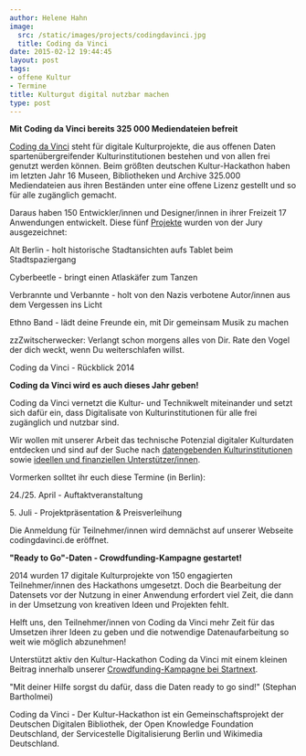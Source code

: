 ```yaml
---
author: Helene Hahn
image:
  src: /static/images/projects/codingdavinci.jpg
  title: Coding da Vinci
date: 2015-02-12 19:44:45
layout: post
tags:
- offene Kultur
- Termine
title: Kulturgut digital nutzbar machen
type: post
---
```

**Mit Coding da Vinci bereits 325 000 Mediendateien befreit**

[Coding da Vinci](http://codingdavinci.de) steht für digitale Kulturprojekte, die aus offenen Daten spartenübergreifender Kulturinstitutionen bestehen und von allen frei genutzt werden können. Beim größten deutschen Kultur-Hackathon haben im letzten Jahr 16 Museen, Bibliotheken und Archive 325.000 Mediendateien aus ihren Beständen unter eine offene Lizenz gestellt und so für alle zugänglich gemacht. 

Daraus haben 150 Entwickler/innen und Designer/innen in ihrer Freizeit 17 Anwendungen entwickelt. Diese fünf [Projekte](http://codingdavinci.de/projekte-2014/) wurden von der Jury ausgezeichnet:

Alt Berlin - holt historische Stadtansichten aufs Tablet beim Stadtspaziergang  
  
Cyberbeetle - bringt einen Atlaskäfer zum Tanzen  
  
Verbrannte und Verbannte - holt von den Nazis verbotene Autor/innen aus dem Vergessen ins Licht  
  
Ethno Band - lädt deine Freunde ein, mit Dir gemeinsam Musik zu machen  
  
zzZwitscherwecker: Verlangt schon morgens alles von Dir. Rate den Vogel der dich weckt, wenn Du weiterschlafen willst.  


  
Coding da Vinci - Rückblick 2014  
  
  
  
  
**Coding da Vinci wird es auch dieses Jahr geben!**

Coding da Vinci vernetzt die Kultur- und Technikwelt miteinander und setzt sich dafür ein, dass Digitalisate von Kulturinstitutionen für alle frei zugänglich und nutzbar sind. 

Wir wollen mit unserer Arbeit das technische Potenzial digitaler Kulturdaten entdecken und sind auf der Suche nach [datengebenden Kulturinstitutionen](http://codingdavinci.de/mitmachen/#kulturinstitution) sowie [ideellen und finanziellen Unterstützer/innen](http://codingdavinci.de/unterstuetzer/).  
  
  
Vormerken solltet ihr euch diese Termine (in Berlin):

24./25. April - Auftaktveranstaltung  
  
5\. Juli - Projektpräsentation & Preisverleihung  


Die Anmeldung für Teilnehmer/innen wird demnächst auf unserer Webseite codingdavinci.de eröffnet.  
  


**"Ready to Go"-Daten - Crowdfunding-Kampagne gestartet!**

2014 wurden 17 digitale Kulturprojekte von 150 engagierten Teilnehmer/innen des Hackathons umgesetzt. Doch die Bearbeitung der Datensets vor der Nutzung in einer Anwendung erfordert viel Zeit, die dann in der Umsetzung von kreativen Ideen und Projekten fehlt. 

Helft uns, den Teilnehmer/innen von Coding da Vinci mehr Zeit für das Umsetzen ihrer Ideen zu geben und die notwendige Datenaufarbeitung so weit wie möglich abzunehmen!

Unterstützt aktiv den Kultur-Hackathon Coding da Vinci mit einem kleinen Beitrag innerhalb unserer [Crowdfunding-Kampagne bei Startnext](https://www.startnext.com/codingdavinci). 

  
"Mit deiner Hilfe sorgst du dafür, dass die Daten ready to go sind!" (Stephan Bartholmei)  
  
  


Coding da Vinci - Der Kultur-Hackathon ist ein Gemeinschaftsprojekt der Deutschen Digitalen Bibliothek, der Open Knowledge Foundation Deutschland, der Servicestelle Digitalisierung Berlin und Wikimedia Deutschland.